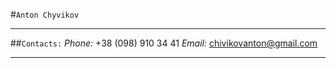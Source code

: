#`Anton Chyvikov`

---

##`Contacts:`
_Phone:_ +38 (098) 910 34 41
_Email:_ chivikovanton@gmail.com

---
